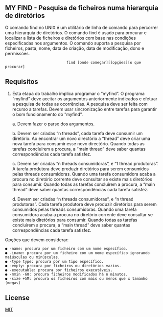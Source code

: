 ## MY FIND - Pesquisa de ficheiros numa hierarquia de diretórios

O comando find no UNIX é um utilitário de linha de comando para percorrer uma
hierarquia de diretórios. O comando find é usado para procurar e localizar a lista de
ficheiros e diretórios com base nas condições especificadas nos argumentos. O comando
suporta a pesquisa por ficheiros, pasta, nome, data de criação, data de modificação, dono
e permissões.

                                find [onde começar][[opções][o que procurar]


## Requisitos

1. Esta etapa do trabalho implica programar o “myfind”. O programa “myfind”
deve aceitar os argumentos anteriormente indicados e efetuar a pesquisa de todas as
ocorrências. A pesquisa deve ser feita com recurso a tarefas. Devem usar
sincronização entre tarefas para garantir o bom funcionamento do “myfind”.
    
    a. Devem fazer o parse dos argumentos.

    b. Devem ser criadas “n threads”, cada tarefa deve consumir um
diretório. Ao encontrar um novo directório a “thread” deve criar uma nova
tarefa para consumir esse novo directório. Quando todas as tarefas
concluírem a procura, a “main thread” deve saber quantas
correspondências cada tarefa satisfez.

    c. Devem ser criadas “n threads consumidoras”, e “1 thread
produtoras”. A tarefa produtora deve produzir diretórios para serem
consumidos pelas threads consumidoras. Quando uma tarefa consumidora
acaba a procura no diretório corrente deve consultar se existe mais
diretórios para consumir. Quando todas as tarefas concluírem a procura, a
“main thread” deve saber quantas correspondências cada tarefa satisfez.

    d. Devem ser criadas “n threads consumidoras”, e “n thread
produtoras”. Cada tarefa produtora deve produzir diretórios para serem
consumidos pelas threads consumidoras. Quando uma tarefa consumidora
acaba a procura no diretório corrente deve consultar se existe mais
diretórios para consumir. Quando todas as tarefas concluírem a procura, a
“main thread” deve saber quantas correspondências cada tarefa satisfez.

Opções que devem considerar:

    ● -name: procura por um ficheiro com um nome específico.
    ● -iname: procura por um ficheiro com um nome específico ignorando maiúsculas ou minúsculas.
    ● -type type: procura por um tipo específico.
    ● -empty: procura por ficheiros ou diretórios vazios.
    ● -executable: procura por ficheiros executáveis.
    ● -mmin -60: procura ficheiros modificados há n minutos.
    ● -size +5M: procura os ficheiros com mais ou menos que x tamanho (megas)


## License
[MIT](https://choosealicense.com/licenses/mit/)